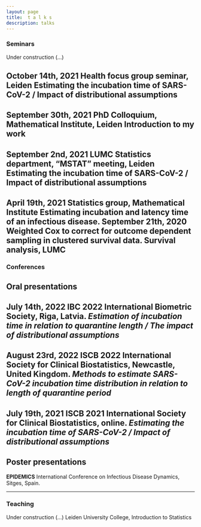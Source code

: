 ```yaml
---
layout: page
title:  t a l k s
description: talks
---
```


### Seminars
Under construction (...)

October 14th, 2021 **Health focus group seminar, Leiden** Estimating the incubation time of SARS-CoV-2 / Impact of distributional assumptions 
---
September 30th, 2021 **PhD Colloquium, Mathematical Institute, Leiden** Introduction to my work 
---
September 2nd, 2021	**LUMC Statistics department, “MSTAT” meeting, Leiden** Estimating the incubation time of SARS-CoV-2 / Impact of distributional assumptions
---
April 19th, 2021 **Statistics group, Mathematical Institute**	Estimating incubation and latency time of an infectious disease.
September 21th, 2020	Weighted Cox to correct for outcome dependent sampling in clustered survival data. Survival analysis, LUMC
---


### Conferences
Oral presentations
---
July 14th, 2022	**IBC 2022** International Biometric Society, Riga, Latvia. 
*Estimation of incubation time in relation to quarantine length / The impact of distributional assumptions*
---
August 23rd, 2022	**ISCB 2022** International Society for Clinical Biostatistics, Newcastle, United Kingdom. 
*Methods to estimate SARS-CoV-2 incubation time distribution in relation to length of quarantine period*
---
July 19th, 2021	**ISCB 2021** International Society for Clinical Biostatistics, online. 
*Estimating the incubation time of SARS-CoV-2 / Impact of distributional assumptions*
---
Poster presentations
---
**EPIDEMICS** International Conference on Infectious Disease Dynamics, Sitges, Spain.



---

### Teaching
Under construction (...)
Leiden University College, Introduction to Statistics


